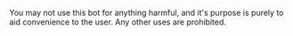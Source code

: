 You may not use this bot for anything harmful, and it's purpose is purely to aid convenience to the user. Any other uses are prohibited. 
